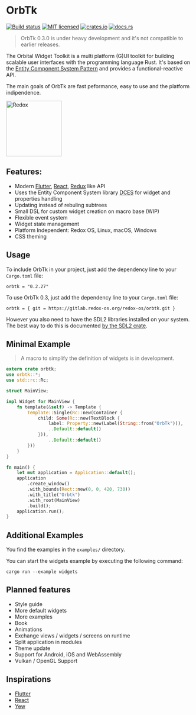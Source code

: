 # OrbTk

[![Build status](https://gitlab.redox-os.org/redox-os/orbtk/badges/master/build.svg)](https://gitlab.redox-os.org/redox-os/orbtk/pipelines)
[![MIT licensed](https://img.shields.io/badge/license-MIT-blue.svg)](./LICENSE)
[![crates.io](https://img.shields.io/badge/crates.io-v0.2.27-orange.svg)](https://crates.io/crates/orbtk)
[![docs.rs](https://docs.rs/orbtk/badge.svg)](https://docs.rs/orbtk)

> OrbTk 0.3.0 is under heavy development and it's not compatible to earlier releases.

The Orbital Widget Toolkit is a multi platform (G)UI toolkit for building scalable user interfaces with the programming language Rust. It's based
on the [Entity Component System Pattern](https://en.wikipedia.org/wiki/Entity%E2%80%93component%E2%80%93system) and provides a functional-reactive API. 

The main goals of OrbTk are fast peformance, easy to use and the platform indipendence.

<img alt="Redox" height="150" src="https://gitlab.redox-os.org/redox-os/assets/raw/master/screenshots/Calculator.png">

## Features:

* Modern [Flutter](https://flutter.io/), [React](https://reactjs.org/), [Redux](https://redux.js.org/) like API
* Uses the Entity Component System library [DCES](https://gitlab.redox-os.org/redox-os/dces-rust) for widget and properties handling
* Updating instead of rebuling subtrees
* Small DSL for custom widget creation on macro base (WIP)
* Flexible event system
* Widget state management
* Platform Independent: Redox OS, Linux, macOS, Windows
* CSS theming

## Usage

To include OrbTk in your project, just add the dependency
line to your `Cargo.toml` file:

```text
orbtk = "0.2.27"
```

To use OrbTk 0.3, just add the dependency
line to your `Cargo.toml` file:

```text
orbtk = { git = https://gitlab.redox-os.org/redox-os/orbtk.git }
```

However you also need to have the SDL2 libraries installed on your
system.  The best way to do this is documented [by the SDL2
crate](https://github.com/AngryLawyer/rust-sdl2#user-content-requirements).

## Minimal Example

> A macro to simplify the definition of widgets is in development.

```rust
extern crate orbtk;
use orbtk::*;
use std::rc::Rc;

struct MainView;

impl Widget for MainView {
    fn template(&self) -> Template {
        Template::Single(Rc::new(Container {
            child: Some(Rc::new(TextBlock {
                label: Property::new(Label(String::from("OrbTk"))),
                ..Default::default()
            })),
                ..Default::default()
        }))
    }
}

fn main() {
    let mut application = Application::default();
    application
        .create_window()
        .with_bounds(Rect::new(0, 0, 420, 730))
        .with_title("Orbtk")
        .with_root(MainView)
        .build();
    application.run();
}
```

## Additional Examples

You find the examples in the `examples/` directory.

You can start the widgets example by executing the following command:

```text
cargo run --example widgets
```

## Planned features

* Style guide
* More default widgets
* More examples
* Book
* Animations
* Exchange views / widgets / screens on runtime
* Split application in modules
* Theme update
* Support for Android, iOS and WebAssembly
* Vulkan / OpenGL Support 

## Inspirations

* [Flutter](https://flutter.io/)
* [React](https://reactjs.org/)
* [Yew](https://github.com/DenisKolodin/yew)

